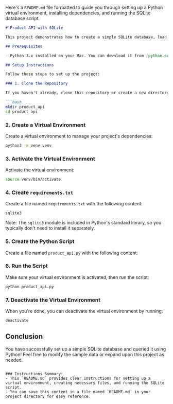 Here's a `README.md` file formatted to guide you through setting up a Python virtual environment, installing dependencies, and running the SQLite database script.

```markdown
# Product API with SQLite

This project demonstrates how to create a simple SQLite database, load sample product data, and query it using a Python script.

## Prerequisites

- Python 3.x installed on your Mac. You can download it from [python.org](https://www.python.org/downloads/).

## Setup Instructions

Follow these steps to set up the project:

### 1. Clone the Repository

If you haven't already, clone this repository or create a new directory for your project:

```bash
mkdir product_api
cd product_api
```

### 2. Create a Virtual Environment

Create a virtual environment to manage your project's dependencies:

```bash
python3 -m venv venv
```

### 3. Activate the Virtual Environment

Activate the virtual environment:

```bash
source venv/bin/activate
```

### 4. Create `requirements.txt`

Create a file named `requirements.txt` with the following content:

```
sqlite3
```

Note: The `sqlite3` module is included in Python's standard library, so you typically don't need to install it separately.

### 5. Create the Python Script

Create a file named `product_api.py` with the following content:

### 6. Run the Script

Make sure your virtual environment is activated, then run the script:

```bash
python product_api.py
```

### 7. Deactivate the Virtual Environment

When you're done, you can deactivate the virtual environment by running:

```bash
deactivate
```

## Conclusion

You have successfully set up a simple SQLite database and queried it using Python! Feel free to modify the sample data or expand upon this project as needed.
```

### Instructions Summary:
- This `README.md` provides clear instructions for setting up a virtual environment, creating necessary files, and running the SQLite script.
- You can save this content in a file named `README.md` in your project directory for easy reference.